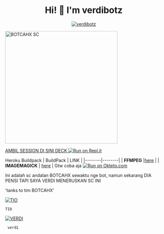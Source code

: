<h1 align="center">Hi! 👋 I'm verdibotz</h1>


<p align="center">
  <a href="https://ibb.co/QQX130c"><img src="http://readme-typing-svg.herokuapp.com?color=1C71FA&center=true&vCenter=true&multiline=false&lines=I'ini+sc+enc+sorry+🗿🙏.;'gaab+janlupa+suport+gw🗿." alt="verdibotz">
</p>
<img src="https://telegra.ph/file/1a3eac3701775793618b3.jpg" alt="BOTCAHX SC" width="360" />

</p>

AMBIL SESSION DI SINI DECK
[![Run on Repl.it](https://repl.it/badge/github/quiec/whatsAlfa)](https://replit.com/@zeeoneofc/SessionByZeeoneOfc?lite=1&outputonly=1#.replit)

Heroku Buildpack
| BuildPack | LINK |
|--------|--------|
| **FFMPEG** |[here](https://github.com/jonathanong/heroku-buildpack-ffmpeg-latest) |
| **IMAGEMAGICK** | [here](https://github.com/DuckyTeam/heroku-buildpack-imagemagick) |
Gtw coba aja
[![Run on Okteto.com](https://okteto.com/badge/github/quiec/whatsAlfa)](https://cloud.okteto.com/?_gl=1*t1x32o*_ga*MTk1MDU3MTAyOS4xNjUxNTE2NzM5*_ga_KSKZWJHTJZ*MTY1MzMxNjE3Ni4xMy4xLjE2NTMzMTcyOTguMA..)

Ini adalah sc andalan BOTCAHX sewaktu nge bot, namun sekarang DIA PENSI TAPI SAYA VERDI MENERUSKAN SC INI 


'tanks to tim BOTCAHX'

[![TIO](https://github.com/BOTCAHX.png?size=100)](https://github.com/BOTCAHX) </p>  `TIO`  </p>


[![VERDI](https://github.com/VERDIBOTZ1.png?size=100)](https://github.com/VERDIBOTZ1) </p>  ` verdi`  </p>
